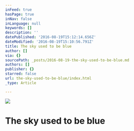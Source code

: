 ```yaml
---
inFeed: true
hasPage: true
inNav: false
inLanguage: null
keywords: []
description: ''
datePublished: '2016-08-19T15:12:14.656Z'
dateModified: '2016-08-19T15:10:56.791Z'
title: The sky used to be blue
author: []
via: {}
sourcePath: _posts/2016-08-19-the-sky-used-to-be-blue.md
authors: []
publisher: {}
starred: false
url: the-sky-used-to-be-blue/index.html
_type: Article

---
```

![](https://the-grid-user-content.s3-us-west-2.amazonaws.com/d5c553bb-75ae-44d2-9d6e-860613e8f033.jpg)

# The sky used to be blue